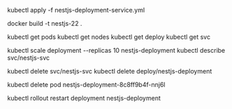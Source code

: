 kubectl apply -f nestjs-deployment-service.yml

docker build -t nestjs-22 .

kubectl get pods
kubectl get nodes
kubectl get deploy
kubectl get svc

kubectl scale deployment --replicas 10 nestjs-deployment
kubectl describe svc/nestjs-svc

kubectl delete svc/nestjs-svc
kubectl delete deploy/nestjs-deployment


kubectl delete pod nestjs-deployment-8c8ff9b4f-nnj6l

kubectl rollout restart deployment nestjs-deployment
